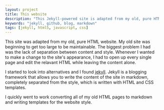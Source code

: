 ```yaml
---
layout: project
title: This website
description: "This Jekyll-powered site is adapted from my old, pure HTML site""
keywords: "jekyll, github, blog, markdown"
tags: [jekyll, html5, javascript, css]
---
```


This site was adapted from my old, pure HTML website.  My old site was beginning
to get too large to be maintainable.  The biggest problem I had was the lack of
separation between content and style.  Whenever I wanted to make a change to the
site's appearance, I had to open up every single page and edit the relavant HTML
while leaving the content alone.

I started to look into alternatives and I found [jekyll](http://jekyllrb.com/).
Jekyll is a blogging framework that allows you to write the content of the
site in markdown, completely separated from the style, which is written with
HTML and CSS templates.

I quickly went to work converting all of my old HTML pages to markdown and
writing templates for the website style.
